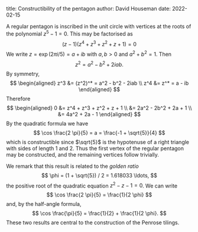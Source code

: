 title: Constructibility of the pentagon
author: David Houseman
date: 2022-02-15

A regular pentagon is inscribed in the unit circle with vertices at
the roots of the polynomial $z^5 - 1 = 0$. This may be factorised as
$$
(z - 1)(z^4 + z^3 + z^2 + z + 1) = 0
$$
We write $z = \exp(2 \pi i / 5) = a + ib$ with $a, b > 0$ and
$a^2 + b^2 = 1$. Then
$$
z^2 = a^2 - b^2 + 2iab .
$$
By symmetry,
$$
\begin{aligned}
z^3 &= (z^2)^* = a^2 - b^2 - 2iab \\
z^4 &= z^* = a - ib
\end{aligned}
$$
Therefore
$$
\begin{aligned}
0 &= z^4 + z^3 + z^2 + z + 1 \\
&= 2a^2 - 2b^2 + 2a + 1 \\
&= 4a^2 + 2a - 1
\end{aligned}
$$
By the quadratic formula we have
$$
\cos \frac{2 \pi}{5} = a = \frac{-1 + \sqrt{5}}{4}
$$
which is constructible since $\sqrt{5}$ is the hypotenuse of a right
triangle with sides of length 1 and 2. Thus the first vertex of the
regular pentagon may be constructed, and the remaining vertices
follow trivially.

We remark that this result is related to the _golden ratio_
$$
\phi = (1 + \sqrt{5}) / 2 = 1.618033 \ldots,
$$
the positive root of the quadratic equation $z^2 - z - 1 = 0$.
We can write
$$
\cos \frac{2 \pi}{5} = \frac{1}{2 \phi}
$$
and, by the half-angle formula,
$$
\cos \frac{\pi}{5} = \frac{1}{2} + \frac{1}{2 \phi}.
$$
These two results are central to the construction of the Penrose tilings.


